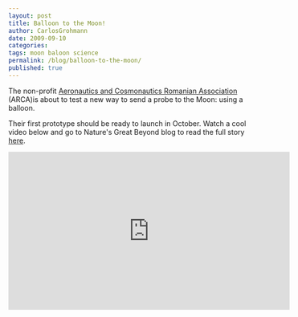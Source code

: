 ```yaml
---
layout: post
title: Balloon to the Moon!
author: CarlosGrohmann
date: 2009-09-10
categories: 
tags: moon baloon science
permalink: /blog/balloon-to-the-moon/
published: true
---
```


The non-profit [Aeronautics and Cosmonautics Romanian Association](http://www.arcaspace.ro/) (ARCA)is about to test a new way to send a probe to the Moon: using a balloon.  

Their first prototype should be ready to launch in October. Watch a cool video below and go to Nature's Great Beyond blog to read the full story [here](http://blogs.nature.com/news/thegreatbeyond/2009/09/romania_to_the_moon_by_balloon.html).  

<iframe width="560" height="315" src="https://www.youtube.com/embed/4qVuVix5kCE" frameborder="0" allow="accelerometer; autoplay; encrypted-media; gyroscope; picture-in-picture" allowfullscreen></iframe>
